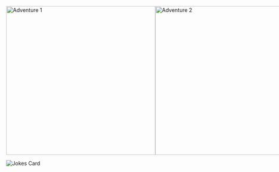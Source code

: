 <div style="display: flex; justify-content: space-between;">
  <img src="https://github-readme-stats-qebt.vercel.app/api?username=Dakyz&show_icons=true&theme=codeSTACKr&count_private=true&theme=transparent&bg_color=00000000&hide_border=true" alt="Adventure 1" width="400"/>
  <img src="https://github-readme-stats-qebt.vercel.app/api/top-langs/?username=Dakyz&show_icons=true&theme=codeSTACKr&count_private=true&hide=C%2B%2B&layout=donut&bg_color=00000000&hide_border=true&size_weight=0.5&count_weight=0.5&theme=transparent" alt="Adventure 2" width="400"/>
</div>

![Jokes Card](https://readme-jokes.vercel.app/api)

<!--
**Dakyz/Dakyz** is a ✨ _special_ ✨ repository because its `README.md` (this file) appears on your GitHub profile.

Here are some ideas to get you started:

- 🔭 I’m currently working on ...
- 🌱 I’m currently learning ...
- 👯 I’m looking to collaborate on ...
- 🤔 I’m looking for help with ...
- 💬 Ask me about ...
- 📫 How to reach me: ...
- 😄 Pronouns: ...
- ⚡ Fun fact: ...
-->
